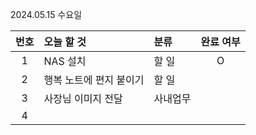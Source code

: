 2024.05.15 수요일

| 번호 | 오늘 할 것              | 분류     | 완료 여부 |
| :--: | :---------------------- | :------- | :-------: |
|  1   | NAS 설치                | 할 일    |     O     |
|  2   | 행복 노트에 편지 붙이기 | 할 일    |           |
|  3   | 사장님 이미지 전달      | 사내업무 |           |
|  4   |                         |          |           |

